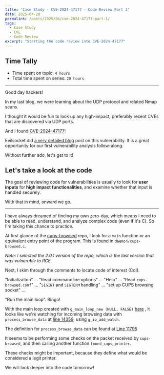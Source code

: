 ```yaml
---
title: 'Case Study - CVE-2024-47177 - Code Review Part 1'
date: 2025-04-28
permalink: /posts/2025/04/cve-2024-47177-part-1/
tags:
  - Case Study
  - CVE
  - Code Review
excerpt: "Starting the code review into CVE-2024-47177"
---
```




## Time Tally

- Time spent on topic: `4 hours`
- Total time spent on series: `20 hours`

---

Good day hackers! 

In my last blog, we were learning about the UDP protocol and related Nmap scans. 

I thought it would be fun to look up any high-impact, preferably recent CVEs that are discovered via UDP ports.

And I found [CVE-2024-47177](https://www.tenable.com/cve/CVE-2024-47177)!

Evilsocket did [a very detailed blog](https://www.evilsocket.net/2024/09/26/Attacking-UNIX-systems-via-CUPS-Part-I/) post on this vulnerability. It is a great opportunity for our first vulnerability analysis follow-along.  

Without further ado, let's get to it!

## Let's take a look at the code

The goal of reviewing code for vulnerabilities is usually to look for **user inputs** for **high impact functionalities**, and examine whether that input is handled securely. 

With that in mind, onward we go.

---

I have always dreamed of finding my own zero-day, which means I need to be able to read, understand, and analyze complex code (even if it's C). So I'm taking this chance to practice.

At first glance of the [cups-browsed](https://github.com/OpenPrinting/cups-browsed/tree/2.0.1) repo, I look for a `main` function or an equivalent entry point of the program. This is found in `daemon/cups-browsed.c`.

*Note: I selected the 2.0.1 version of the repo, which is the last version that was vulnerable to RCE.*

Next, I skim through the comments to locate code of interest (CoI). 

"Initialization" ... "Read commandline options" ... "Help" ... "Read `cups-browsed.conf`" ... "`SIGINT` and `SIGTERM` handling" ... "set up CUPS browsing socket" ... 

"Run the main loop". Bingo!

With the main loop created with `g_main_loop_new (NULL, FALSE)` [here](https://github.com/OpenPrinting/cups-browsed/blob/2.0.1/daemon/cups-browsed.c#L14052) , it looks like we're watching for incoming browsing data with `process_browse_data` at [line 14059](https://github.com/OpenPrinting/cups-browsed/blob/2.0.1/daemon/cups-browsed.c#L14059), using `g_io_add_watch`.

The definition for `process_browse_data` can be found at [Line 11795](https://github.com/OpenPrinting/cups-browsed/blob/2.0.1/daemon/cups-browsed.c#L11795)

It seems to be performing some checks on the packet received by `cups-browsed`, and then calling another function `found_cups_printer`.

These checks might be important, because they define what would be considered a legit printer.

We will look deeper into the code tomorrow!

